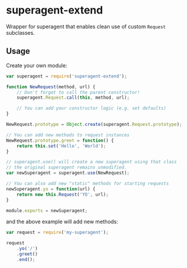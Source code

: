 # superagent-extend

Wrapper for superagent that enables clean use of custom `Request` subclasses.

## Usage

Create your own module:

```js
var superagent = require('superagent-extend');

function NewRequest(method, url) {
	// Don't forget to call the parent constructor!
	superagent.Request.call(this, method, url);

	// You can add your constructor logic (e.g. set defaults)
}

NewRequest.prototype = Object.create(superagent.Request.prototype);

// You can add new methods to request instances
NewRequest.prototype.greet = function() {
	return this.set('Hello', 'World');
}

// superagent.use() will create a new superagent using that class
// the original superagent remains unmodified.
var newSuperagent = superagent.use(NewRequest);

// You can also add new "static" methods for starting requests
newSuperagent.yo = function(url) {
	return new this.Request('YO', url);
}

module.exports = newSuperagent;
```

and the above example will add new methods:

```js
var request = require('my-superagent');

request
	.yo('/')
	.greet()
	.end();
```
